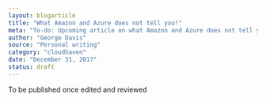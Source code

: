 ```yaml
---
layout: blogarticle
title: "What Amazon and Azure does not tell you!"
meta: "To-do: Upcoming article on what Amazon and Azure does not tell you."
author: "George Davis"  
source: "Personal writing"
category: "cloudhaven"
date: "December 31, 2017"
status: draft
---
```


To be published once edited and reviewed